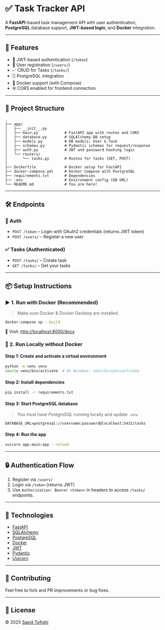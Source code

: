 
# ✅ Task Tracker API

A **FastAPI**-based task management API with user authentication, **PostgreSQL** database support, **JWT-based login**, and **Docker** integration.

---

## 🚀 Features

- 🔐 JWT-based authentication (`/token`)
- 👤 User registration (`/users/`)
- ✅ CRUD for Tasks (`/tasks/`)
- 🗄️ PostgreSQL integration
- 🐳 Docker support (with Compose)
- 🌐 CORS enabled for frontend connection

---

## 📁 Project Structure

```
.
├── app/
│   ├── __init__.py
│   ├── main.py            # FastAPI app with routes and CORS
│   ├── database.py        # SQLAlchemy DB setup
│   ├── models.py          # DB models: User & Task
│   ├── schemas.py         # Pydantic schemas for request/response
│   ├── auth.py            # JWT and password hashing logic
│   └── routers/
│       └── tasks.py       # Routes for tasks (GET, POST)
│
├── Dockerfile             # Docker setup for FastAPI
├── docker-compose.yml     # Docker Compose with PostgreSQL
├── requirements.txt       # Dependencies
├── .env                   # Environment config (DB URL)
└── README.md              # You are here!
```

---

## 🛠️ Endpoints

### 🔑 Auth

- `POST /token` – Login with OAuth2 credentials (returns JWT token)
- `POST /users/` – Register a new user

### ✅ Tasks (Authenticated)

- `POST /tasks/` – Create task
- `GET /tasks/` – Get your tasks

---

## 📦 Setup Instructions

### ▶️ 1. Run with Docker (Recommended)

> Make sure Docker & Docker Desktop are installed.

```bash
docker-compose up --build
```

🔗 Visit: [http://localhost:8000/docs](http://localhost:8000/docs)

### 🧪 2. Run Locally without Docker

#### Step 1: Create and activate a virtual environment
```bash
python -m venv venv
source venv/bin/activate  # On Windows: venv\Scripts\activate
```

#### Step 2: Install dependencies
```bash
pip install -r requirements.txt
```

#### Step 3: Start PostgreSQL database
> You must have PostgreSQL running locally and update `.env`:
```env
DATABASE_URL=postgresql://username:password@localhost:5432/tasks
```

#### Step 4: Run the app
```bash
uvicorn app.main:app --reload
```

---

## 🔒 Authentication Flow

1. Register via `/users/`
2. Login via `/token` (returns JWT)
3. Use `Authorization: Bearer <token>` in headers to access `/tasks/` endpoints.

---

## 🧱 Technologies

- [FastAPI](https://fastapi.tiangolo.com/)
- [SQLAlchemy](https://www.sqlalchemy.org/)
- [PostgreSQL](https://www.postgresql.org/)
- [Docker](https://www.docker.com/)
- [JWT](https://jwt.io/)
- [Pydantic](https://pydantic-docs.helpmanual.io/)
- [Uvicorn](https://www.uvicorn.org/)

---

## 🤝 Contributing

Feel free to fork and PR improvements or bug fixes.

---

## 📜 License

© 2025 [Saeid Tofighi](https://github.com/saeidtofig)
